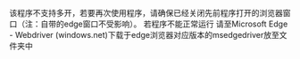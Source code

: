 
该程序不支持多开，若要再次使用程序，请确保已经关闭先前程序打开的浏览器窗口（注：自带的edge窗口不受影响）。
若程序不能正常运行 请至Microsoft Edge - Webdriver (windows.net)下载于edge浏览器对应版本的msedgedriver放至文件夹中